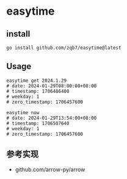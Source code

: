 # easytime

## install
```
go install github.com/zqb7/easytime@latest
```
## Usage
```
easytime get 2024.1.29
# date: 2024-01-29T08:00:00+08:00
# timestamp: 1706486400
# weekday: 1
# zero_timestamp: 1706457600

easytime now
# date: 2024-01-29T13:54:00+08:00
# timestamp: 1706507640
# weekday: 1
# zero_timestamp: 1706457600
```
## 参考实现
- github.com/arrow-py/arrow